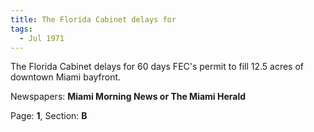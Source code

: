 ```yaml
---  
title: The Florida Cabinet delays for  
tags:  
  - Jul 1971  
---  
```

  
The Florida Cabinet delays for 60 days FEC's permit to fill 12.5 acres of downtown Miami bayfront.  
  
Newspapers: **Miami Morning News or The Miami Herald**  
  
Page: **1**, Section: **B** 
